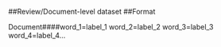 ##Review/Document-level dataset
##Format

Document####word_1=label_1 word_2=label_2 word_3=label_3 word_4=label_4...